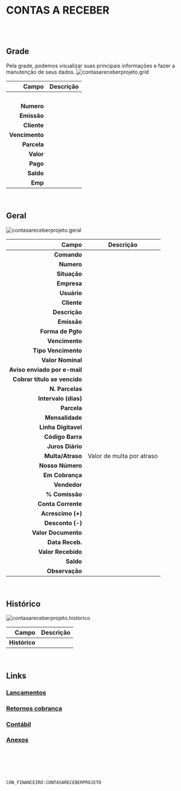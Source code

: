 # CONTAS A RECEBER
<br>
<br>

## Grade
Pela grade, podemos visualizar suas principais informações e fazer a manutenção de seus dados.
![contasareceberprojeto.grid](https://raw.githubusercontent.com/netforcews/docs-erp/master/geral/imagens/contasareceberprojeto.grid.png)

Campo | Descrição
--:|---
**&nbsp;** | 
**Numero** | 
**Emissão** | 
**Cliente** | 
**Vencimento** | 
**Parcela** | 
**Valor** | 
**Pago** | 
**Saldo** | 
**Emp** | 
<br>

## Geral
![contasareceberprojeto.geral](https://raw.githubusercontent.com/netforcews/docs-erp/master/geral/imagens/contasareceberprojeto.geral.png)

Campo | Descrição
--:|---
**Comando** | 
**Numero** | 
**Situação** | 
**Empresa** | 
**Usuário** | 
**Cliente** | 
**Descrição** | 
**Emissão** | 
**Forma de Pgto** | 
**Vencimento** | 
**Tipo Vencimento** | 
**Valor Nominal** | 
**Aviso enviado por e-mail** | 
**Cobrar título se vencido** | 
**N. Parcelas** | 
**Intervalo (dias)** | 
**Parcela** | 
**Mensalidade** | 
**Linha Digitavel** | 
**Código Barra** | 
**Juros Diário** | 
**Multa/Atraso** | Valor de multa por atraso
**Nosso Número** | 
**Em Cobrança** | 
**Vendedor** | 
**% Comissão** | 
**Conta Corrente** | 
**Acrescimo (+)** | 
**Desconto (-)** | 
**Valor Documento** | 
**Data Receb.** | 
**Valor Recebido** | 
**Saldo** | 
**Observação** | 
<br>

## Histórico
![contasareceberprojeto.historico](https://raw.githubusercontent.com/netforcews/docs-erp/master/geral/imagens/contasareceberprojeto.historico.png)

Campo | Descrição
--:|---
**Histórico** | 
<br>

## Links
### [Lançamentos](/geral/financeirolancamentos.md)
### [Retornos cobrança](/geral/cobranca.md)
### [Contábil](/geral/pconta_financeiro_receber.md)
### [Anexos](/geral/financeiroanexos.md)
<br>
<br>
<br>
<br>

```CON_FINANCEIRO:CONTASARECEBERPROJETO```
